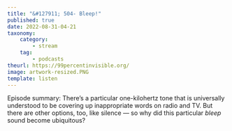 ```yaml
---
title: "&#127911; 504- Bleep!"
published: true
date: 2022-08-31-04-21
taxonomy:
    category:
        - stream
    tag:
        - podcasts
theurl: https://99percentinvisible.org/
image: artwork-resized.PNG
template: listen
---
```


Episode summary: There&rsquo;s a particular one-kilohertz tone that is universally understood to be covering up inappropriate words on radio and TV. But there are other options, too, like silence &mdash; so why did this particular *bleep* sound become ubiquitous?
